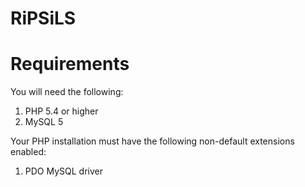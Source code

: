 RiPSiLS
=======

Requirements
=======
You will need the following:
1. PHP 5.4 or higher
2. MySQL 5

Your PHP installation must have the following non-default extensions enabled:
1. PDO MySQL driver
